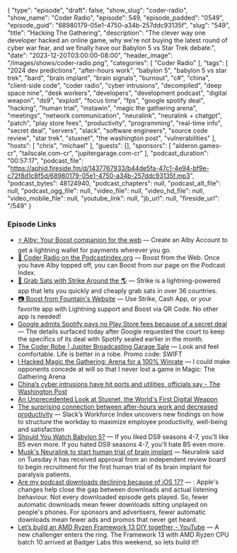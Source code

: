 {
  "type": "episode",
  "draft": false,
  "show_slug": "coder-radio",
  "show_name": "Coder Radio",
  "episode": 549,
  "episode_padded": "0549",
  "episode_guid": "68980179-05e1-4750-a34b-257ddc93135f",
  "slug": "549",
  "title": "Hacking The Gathering",
  "description": "The clever way one developer hacked an online game,  why we're not buying the latest round of cyber war fear, and we finally have our Babylon 5 vs Star Trek debate.",
  "date": "2023-12-20T03:00:00-08:00",
  "header_image": "/images/shows/coder-radio.png",
  "categories": [
    "Coder Radio"
  ],
  "tags": [
    "2024 dev predictions",
    "after-hours work",
    "babylon 5",
    "babylon 5 vs star trek",
    "bard",
    "brain implant",
    "brain signals",
    "burnout",
    "c#",
    "china",
    "client-side code",
    "coder radio",
    "cyber intrusions",
    "decompiled",
    "deep space nine",
    "desk workers",
    "developers",
    "development podcast",
    "digital weapon",
    "ds9",
    "exploit",
    "focus time",
    "fps",
    "google spotify deal",
    "hacking",
    "human trial",
    "instawin",
    "magic the gathering arena",
    "meetings",
    "network communication",
    "neuralink",
    "neuralink + chatgpt",
    "patch",
    "play store fees",
    "productivity",
    "programming",
    "real-time info",
    "secret deal",
    "servers",
    "slack",
    "software engineers",
    "source code review",
    "star trek",
    "stuxnet",
    "the washington post",
    "vulnerabilities"
  ],
  "hosts": [
    "chris",
    "michael"
  ],
  "guests": [],
  "sponsors": [
    "alderon.games-cr",
    "tailscale.com-cr",
    "jupitergarage.com-cr"
  ],
  "podcast_duration": "00:57:17",
  "podcast_file": "https://aphid.fireside.fm/d/1437767933/b44de5fa-47c1-4e94-bf9e-c72f8d1c8f5d/68980179-05e1-4750-a34b-257ddc93135f.mp3",
  "podcast_bytes": 48124940,
  "podcast_chapters": null,
  "podcast_alt_file": null,
  "podcast_ogg_file": null,
  "video_file": null,
  "video_hd_file": null,
  "video_mobile_file": null,
  "youtube_link": null,
  "jb_url": null,
  "fireside_url": "/549"
}


### Episode Links

  * [⚡ Alby: Your Boost companion for the web](https://getalby.com/ "⚡ Alby: Your Boost companion for the web") — Create an Alby Account to get a lightning wallet for payments wherever you go. 
  * [🎉 Coder Radio on the Podcastindex.org](https://podcastindex.org/podcast/487548 "🎉 Coder Radio on the Podcastindex.org") — Boost from the Web. Once you have Alby topped off, you can Boost from our page on the Podcast Index.
  * [🔌 Grab Sats with Strike Around the 🌎](https://strike.me/download/ "🔌 Grab Sats with Strike Around the 🌎") — Strike is a lightning-powered app that lets you quickly and cheaply grab sats in over 36 countries. 
  * [📷 Boost from Fountain's Website](https://www.fountain.fm/show/OWdse4h3MzNbS8Og5RJk "📷 Boost from Fountain's Website") — Use Strike, Cash App, or your favorite app with Lightning support and Boost via QR Code. No other app is needed! 
  * [Google admits Spotify pays no Play Store fees because of a secret deal](https://techcrunch.com/2023/11/20/google-admits-spotify-pays-no-play-store-fees-because-of-a-secret-deal/ "Google admits Spotify pays no Play Store fees because of a secret deal") — The details surfaced today after Google requested the court to keep the specifics of its deal with Spotify sealed earlier in the month.
  * [The Coder Robe | Jupiter Broadcasting Garage Sale](https://www.jupitergarage.com/product/the-coder-robe "The Coder Robe | Jupiter Broadcasting Garage Sale") — Look and feel comfortable. Life is better in a robe. Promo code: SWIFT
  * [I Hacked Magic the Gathering: Arena for a 100% Winrate](https://www.mayer.cool/writings/I-Hacked-Magic-the-Gathering/ "I Hacked Magic the Gathering: Arena for a 100% Winrate") — I could make opponents concede at will so that I never lost a game in Magic: The Gathering Arena
  * [China’s cyber intrusions have hit ports and utilities, officials say - The Washington Post](https://www.washingtonpost.com/technology/2023/12/11/china-hacking-hawaii-pacific-taiwan-conflict/ "China’s cyber intrusions have hit ports and utilities, officials say - The Washington Post")
  * [An Unprecedented Look at Stuxnet, the World's First Digital Weapon](https://www.wired.com/2014/11/countdown-to-zero-day-stuxnet/ "An Unprecedented Look at Stuxnet, the World's First Digital Weapon")
  * [The surprising connection between after-hours work and decreased productivity](https://slack.com/intl/en-gb/blog/news/the-surprising-connection-between-after-hours-work-and-decreased-productivity "The surprising connection between after-hours work and decreased productivity") — Slack’s Workforce Index uncovers new findings on how to structure the workday to maximize employee productivity, well-being and satisfaction
  * [Should You Watch Babylon 5?](https://www.reddit.com/r/startrek/comments/g6875/should_you_watch_babylon_5/ "Should You Watch Babylon 5?") — If you liked DS9 seasons 4-7, you'll like B5 even more. If you hated DS9 seasons 4-7, you'll hate B5 even more.
  * [Musk's Neuralink to start human trial of brain implant](https://www.reuters.com/technology/musks-neuralink-start-human-trials-brain-implant-2023-09-19/ "Musk's Neuralink to start human trial of brain implant") — Neuralink said on Tuesday it has received approval from an independent review board to begin recruitment for the first human trial of its brain implant for paralysis patients.
  * [Are my podcast downloads declining because of iOS 17?](https://wearebumper.com/blog/are-my-podcast-downloads-declining-because-of-ios-17 "Are my podcast downloads declining because of iOS 17?") — : Apple's changes help close the gap between downloads and actual listening behaviour. Not every downloaded episode gets played. So, fewer automatic downloads mean fewer downloads sitting unplayed on people's phones. For sponsors and advertisers, fewer automatic downloads mean fewer ads and promos that never get heard.
  * [Let’s build an AMD Ryzen Framework 13 DIY together - YouTube](https://www.youtube.com/watch?v=S53gyecbsC0 "Let’s build an AMD Ryzen Framework 13 DIY together - YouTube") — A new challenger enters the ring. The Framework 13 with AMD Ryzen CPU batch 10 arrived at Badger Labs this weekend, so Iets build it!!


